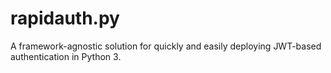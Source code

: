 # rapidauth.py
A framework-agnostic solution for quickly and easily deploying JWT-based authentication in Python 3.
